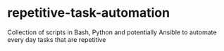 # repetitive-task-automation

Collection of scripts in Bash, Python and potentially Ansible to automate every day tasks that are repetitive
